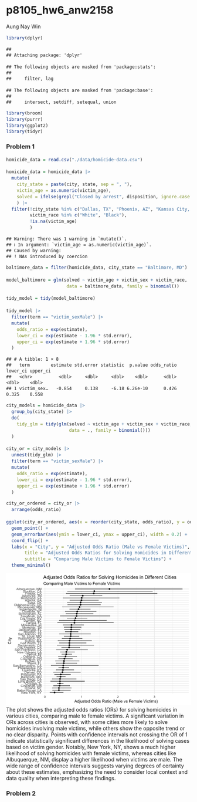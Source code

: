 p8105_hw6_anw2158
================
Aung Nay Win

``` r
library(dplyr)
```

    ## 
    ## Attaching package: 'dplyr'

    ## The following objects are masked from 'package:stats':
    ## 
    ##     filter, lag

    ## The following objects are masked from 'package:base':
    ## 
    ##     intersect, setdiff, setequal, union

``` r
library(broom)
library(purrr)
library(ggplot2)
library(tidyr)
```

### Problem 1

``` r
homicide_data = read.csv("./data/homicide-data.csv")

homicide_data = homicide_data |> 
  mutate(
    city_state = paste(city, state, sep = ", "),
    victim_age = as.numeric(victim_age),
    solved = ifelse(grepl("Closed by arrest", disposition, ignore.case = TRUE), 1, 0)
    ) |> 
  filter(!city_state %in% c("Dallas, TX", "Phoenix, AZ", "Kansas City, MO", "Tulsa, AL"),
         victim_race %in% c("White", "Black"),
         !is.na(victim_age)
         )
```

    ## Warning: There was 1 warning in `mutate()`.
    ## ℹ In argument: `victim_age = as.numeric(victim_age)`.
    ## Caused by warning:
    ## ! NAs introduced by coercion

``` r
baltimore_data = filter(homicide_data, city_state == "Baltimore, MD")

model_baltimore = glm(solved ~ victim_age + victim_sex + victim_race, 
                       data = baltimore_data, family = binomial())

tidy_model = tidy(model_baltimore)

tidy_model |> 
  filter(term == "victim_sexMale") |> 
  mutate(
    odds_ratio = exp(estimate),
    lower_ci = exp(estimate - 1.96 * std.error),
    upper_ci = exp(estimate + 1.96 * std.error)
  )
```

    ## # A tibble: 1 × 8
    ##   term        estimate std.error statistic  p.value odds_ratio lower_ci upper_ci
    ##   <chr>          <dbl>     <dbl>     <dbl>    <dbl>      <dbl>    <dbl>    <dbl>
    ## 1 victim_sex…   -0.854     0.138     -6.18 6.26e-10      0.426    0.325    0.558

``` r
city_models = homicide_data |> 
  group_by(city_state) |> 
  do(
    tidy_glm = tidy(glm(solved ~ victim_age + victim_sex + victim_race, 
                        data = ., family = binomial()))
  )

city_or = city_models |> 
  unnest(tidy_glm) |> 
  filter(term == "victim_sexMale") |> 
  mutate(
    odds_ratio = exp(estimate),
    lower_ci = exp(estimate - 1.96 * std.error),
    upper_ci = exp(estimate + 1.96 * std.error)
  )
```

``` r
city_or_ordered = city_or |> 
  arrange(odds_ratio)

ggplot(city_or_ordered, aes(x = reorder(city_state, odds_ratio), y = odds_ratio)) +
  geom_point() +
  geom_errorbar(aes(ymin = lower_ci, ymax = upper_ci), width = 0.2) +
  coord_flip() +  
  labs(x = "City", y = "Adjusted Odds Ratio (Male vs Female Victims)", 
       title = "Adjusted Odds Ratios for Solving Homicides in Different Cities",
       subtitle = "Comparing Male Victims to Female Victims") +
  theme_minimal()
```

![](p8105_hw6_anw2158_files/figure-gfm/unnamed-chunk-5-1.png)<!-- -->
The plot shows the adjusted odds ratios (ORs) for solving homicides in
various cities, comparing male to female victims. A significant
variation in ORs across cities is observed, with some cities more likely
to solve homicides involving male victims, while others show the
opposite trend or no clear disparity. Points with confidence intervals
not crossing the OR of 1 indicate statistically significant differences
in the likelihood of solving cases based on victim gender. Notably, New
York, NY, shows a much higher likelihood of solving homicides with
female victims, whereas cities like Albuquerque, NM, display a higher
likelihood when victims are male. The wide range of confidence intervals
suggests varying degrees of certainty about these estimates, emphasizing
the need to consider local context and data quality when interpreting
these findings.

### Problem 2
